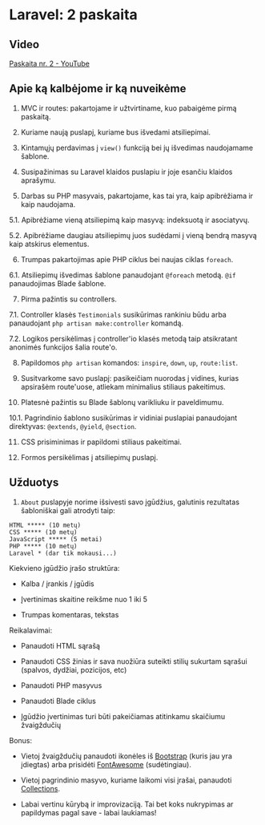 # Laravel: 2 paskaita

## Video

[Paskaita nr. 2 - YouTube](https://www.youtube.com/watch?v=mVG3Y7u0byk)

## Apie ką kalbėjome ir ką nuveikėme

1. MVC ir routes: pakartojame ir užtvirtiname, kuo pabaigėme pirmą paskaitą.

2. Kuriame naują puslapį, kuriame bus išvedami atsiliepimai.

3. Kintamųjų perdavimas į `view()` funkciją bei jų išvedimas naudojamame šablone.

4. Susipažinimas su Laravel klaidos puslapiu ir joje esančiu klaidos aprašymu.

5. Darbas su PHP masyvais, pakartojame, kas tai yra, kaip apibrėžiama ir kaip naudojama.

5.1. Apibrėžiame vieną atsiliepimą kaip masyvą: indeksuotą ir asociatyvų.

5.2. Apibrėžiame daugiau atsiliepimų juos sudėdami į vieną bendrą masyvą kaip atskirus elementus.

6. Trumpas pakartojimas apie PHP ciklus bei naujas ciklas `foreach`.

6.1. Atsiliepimų išvedimas šablone panaudojant `@foreach` metodą. `@if` panaudojimas Blade šablone.

7. Pirma pažintis su controllers.

7.1. Controller klasės `Testimonials` susikūrimas rankiniu būdu arba panaudojant `php artisan make:controller` komandą.

7.2. Logikos persikėlimas į controller'io klasės metodą taip atsikratant anonimės funkcijos šalia route'o.

8. Papildomos `php artisan` komandos: `inspire`, `down`, `up`, `route:list`.

9. Susitvarkome savo puslapį: pasikeičiam nuorodas į vidines, kurias apsirašėm route'uose, atliekam minimalius stiliaus pakeitimus.

10. Platesnė pažintis su Blade šablonų varikliuku ir paveldimumu.

10.1. Pagrindinio šablono susikūrimas ir vidiniai puslapiai panaudojant direktyvas: `@extends`, `@yield`, `@section`.

11. CSS prisiminimas ir papildomi stiliaus pakeitimai.

12. Formos persikėlimas į atsiliepimų puslapį.

## Užduotys

1. `About` puslapyje norime išsivesti savo įgūdžius, galutinis rezultatas šabloniškai gali atrodyti taip:

```
HTML ***** (10 metų)
CSS ***** (10 metų)
JavaScript ***** (5 metai)
PHP ***** (10 metų)
Laravel * (dar tik mokausi...)
```

Kiekvieno įgūdžio įrašo struktūra:

- Kalba / įrankis / įgūdis

- Įvertinimas skaitine reikšme nuo 1 iki 5

- Trumpas komentaras, tekstas

Reikalavimai:

- Panaudoti HTML sąrašą

- Panaudoti CSS žinias ir sava nuožiūra suteikti stilių sukurtam sąrašui (spalvos, dydžiai, pozicijos, etc)

- Panaudoti PHP masyvus

- Panaudoti Blade ciklus

- Įgūdžio įvertinimas turi būti pakeičiamas atitinkamu skaičiumu žvaigždučių

Bonus:

- Vietoj žvaigždučių panaudoti ikonėles iš [Bootstrap](https://getbootstrap.com/docs/3.3/components/) (kuris jau yra įdiegtas) arba prisidėti [FontAwesome](http://fontawesome.io/) (sudėtingiau).

- Vietoj pagrindinio masyvo, kuriame laikomi visi įrašai, panaudoti [Collections](https://laravel.com/docs/5.4/collections).

- Labai vertinu kūrybą ir improvizaciją. Tai bet koks nukrypimas ar papildymas pagal save - labai laukiamas!
